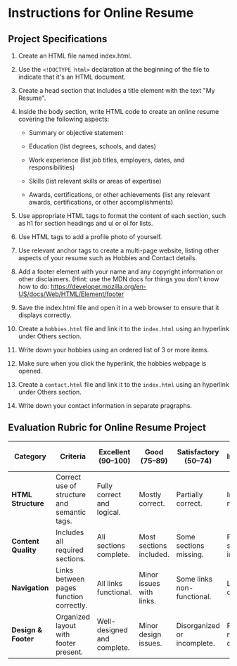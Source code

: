# Instructions for Online Resume
## Project Specifications
1. Create an HTML file named index.html.

2. Use the `<!DOCTYPE html>` declaration at the beginning of the file to indicate that it's an HTML document.

3. Create a head section that includes a title element with the text "My Resume".

4. Inside the body section, write HTML code to create an online resume covering the following aspects:

    - Summary or objective statement

    - Education (list degrees, schools, and dates)

    - Work experience (list job titles, employers, dates, and responsibilities)

    - Skills (list relevant skills or areas of expertise)

    - Awards, certifications, or other achievements (list any relevant awards, certifications, or other accomplishments)

5. Use appropriate HTML tags to format the content of each section, such as h1 for section headings and ul or ol for lists.

6. Use HTML tags to add a profile photo of yourself.

7. Use relevant anchor tags to create a multi-page website, listing other aspects of your resume such as Hobbies and Contact details.

8. Add a footer element with your name and any copyright information or other disclaimers. (Hint: use the MDN docs for things you don't know how to do: https://developer.mozilla.org/en-US/docs/Web/HTML/Element/footer

9. Save the index.html file and open it in a web browser to ensure that it displays correctly.

10. Create a `hobbies.html` file and link it to the `index.html` using an hyperlink under Others section.

11. Write down your hobbies using an ordered list of 3 or more items.

12. Make sure when you click the hyperlink, the hobbies webpage is opened.

13. Create a `contact.html` file and link it to the `index.html` using an hyperlink under Others section.

14.  Write down your contact information in separate pragraphs.


## Evaluation Rubric for Online Resume Project

| **Category**       | **Criteria**                                   | **Excellent (90–100)**       | **Good (75–89)**        | **Satisfactory (50–74)** | **Needs Improvement (<50)** |
|---------------------|-----------------------------------------------|-------------------------------|--------------------------|--------------------------|------------------------------|
| **HTML Structure**  | Correct use of structure and semantic tags.   | Fully correct and logical.    | Mostly correct.          | Partially correct.         | Incorrect or missing.        |
| **Content Quality** | Includes all required sections.               | All sections complete.        | Most sections included.  | Some sections missing.     | Few or no sections included. |
| **Navigation**      | Links between pages function correctly.       | All links functional.         | Minor issues with links. | Some links non-functional. | Links missing or broken.     |
| **Design & Footer** | Organized layout with footer present.         | Well-designed and complete.   | Minor design issues.     | Disorganized or incomplete.| Poor or missing design.      |




